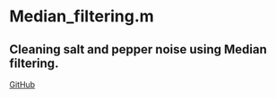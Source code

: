 # Median_filtering.m

## Cleaning salt and pepper noise using Median filtering.


[GitHub](https://github.com/AliMasaoodi)
